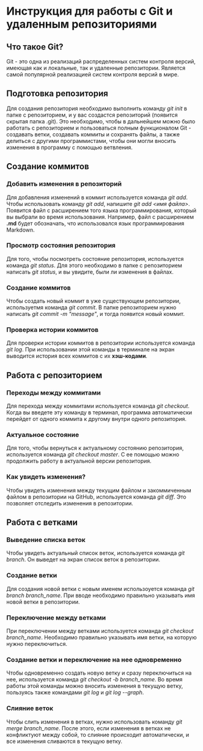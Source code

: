 # Инструкция для работы с Git и удаленным репозиториями

## Что такое Git?
Git - это одна из реализаций распределенных систем контроля версий, имеющая как и локальные, так и удаленные репозитории. Является самой популярной реализацией систем контроля версий в мире.

## Подготовка репозитория
Для создания репозитория необходимо выполнить команду *git init* в папке с репозиторием, и у вас создастся репозиторий (появится скрытая папка .git). Это необходимо, чтобы в дальнейшем можно было работать с репозиторием и пользоваться полным функционалом Git - создавать ветки, создавать коммиты и сохранять файлы, а также делиться с другими программистами, чтобы они могли вносить изменения в программу с помощью ветвления.

## Создание коммитов

### Добавить изменения в репозиторий
Для добавления изменений в коммит используется команда *git add*. Чтобы использовать команду *git add*, напишите *git add <имя файла>*. Появится файл с расширением того языка программирования, который вы выбрали во время использования. Например, файл с расширением **.md** будет обозначать, что использовался язык программирования Markdown.

### Просмотр состояния репозитория
Для того, чтобы посмотреть состояние репозитория, используется команда *git status*. Для этого необходимо в папке с репозиторием написать *git status*, и вы увидите, были ли изменения в файлах.

### Создание коммитов
Чтобы создать новый коммит в уже существующем репозитории, используетмя команда *git commit*. В папке репозиторием нужно написать *git commit -m "message"*, и тогда появится новый коммит.

### Проверка истории коммитов
Для проверки истории коммитов в репозитории используется команда *git log*. При использовании этой команды в терминале на экран выводится история всех коммитов с их **хэш-кодами**.

## Работа с репозиторием

### Переходы между коммитами
Для перехода между коммитами используется команда *git checkout*. Когда вы введете эту команду в терминал, программа автоматически перейдет от одного коммита к другому внутри одного репозитория.

### Актуальное состояние
Для того, чтобы вернуться к актуальному состоянию репозитория, используется команда *git checkout master*. С ее помощью можно продолжить работу в актуальной версии репозитория.

### Как увидеть изменения?
Чтобы увидеть изменения между текущим файлом и закоммиченным файлом в репозитории на GitHub, используется команда *git diff*. Это позволяет отследить изменения в репозитории.

## Работа с ветками

### Выведение списка веток
Чтобы увидеть актуальный список веток, используется команда *git branch*. Он выведет на экран список веток в репозитории.

### Создание ветки
Для создания новой ветки с новым именем использоуется команда *git branch branch_name*. При вводе необходимо правильно указывать имя новой ветки в репозитории.

### Переключение между ветками
При переключении между ветками используется команда *git checkout branch_name*. Необходимо правильно указывать имя ветки, на которую нужно переключиться.

### Создание ветки и переключение на нее одновременно
Чтобы одновременно создать новую ветку и сразу переключиться на нее, используется команда *git checkout -b branch_name*. Во время работы этой команды можно вносить изменения в текущую ветку, пользуясь также командами *git log* и *git log --graph*.

### Слияние веток
Чтобы слить изменения в ветках, нужно использовать команду *git merge branch_name*. После этого, если изменения в ветках не конфликтуют между собой, то слияние происходит автоматически, и все изменения сливаются в текущую ветку.